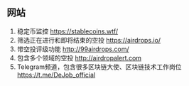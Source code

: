 ## 网站
1. 稳定币监控  https://stablecoins.wtf/
2. 筛选正在进行和即将结束的空投 https://airdrops.io/
3. 带空投评级功能  http://99airdrops.com/
4. 包含多个领域的空投 http://airdropalert.com
5. Telegram频道，包含很多区块链大使、区块链技术工作岗位  https://t.me/DeJob_official